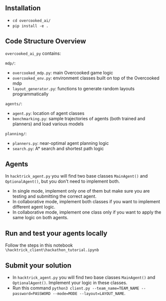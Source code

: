 ## Installation

- `cd overcooked_ai/`
- `pip install -e .`

## Code Structure Overview

`overcooked_ai_py` contains:

`mdp/`:
- `overcooked_mdp.py`: main Overcooked game logic
- `overcooked_env.py`: environment classes built on top of the Overcooked mdp
- `layout_generator.py`: functions to generate random layouts programmatically

`agents/`:
- `agent.py`: location of agent classes
- `benchmarking.py`: sample trajectories of agents (both trained and planners) and load various models

`planning/`:
- `planners.py`: near-optimal agent planning logic
- `search.py`: A* search and shortest path logic

## Agents
In `hacktrick_agent.py` you will find two base classes `MainAgent()` and `OptionalAgent()`, but you don't need to implement both. 
- In single mode, implement only one of them but make sure you are testing and submitting the correct agent.
- In collaborative mode, implement both classes if you want to implement different agent logic.
- In collaborative mode, implement one class only if you want to apply the same logic on both agents.

## Run and test your agents locally
Follow the steps in this notebook `\hacktrick_client\hackathon_tutorial.ipynb`

## Submit your solution
- In `hacktrick_agent.py` you will find two base classes `MainAgent()` and `OptionalAgent()`. Implement your logic in these classes.
- Run this command `python3 client.py --team_name=TEAM_NAME --password=PASSWORD --mode=MODE --layout=LAYOUT_NAME`.


